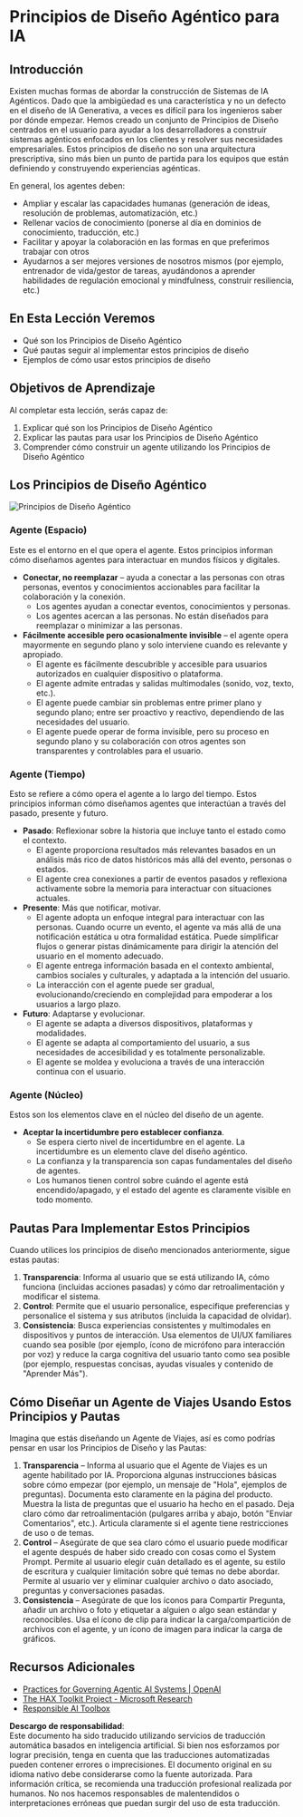 # Principios de Diseño Agéntico para IA

## Introducción

Existen muchas formas de abordar la construcción de Sistemas de IA Agénticos. Dado que la ambigüedad es una característica y no un defecto en el diseño de IA Generativa, a veces es difícil para los ingenieros saber por dónde empezar. Hemos creado un conjunto de Principios de Diseño centrados en el usuario para ayudar a los desarrolladores a construir sistemas agénticos enfocados en los clientes y resolver sus necesidades empresariales. Estos principios de diseño no son una arquitectura prescriptiva, sino más bien un punto de partida para los equipos que están definiendo y construyendo experiencias agénticas.

En general, los agentes deben:

- Ampliar y escalar las capacidades humanas (generación de ideas, resolución de problemas, automatización, etc.)
- Rellenar vacíos de conocimiento (ponerse al día en dominios de conocimiento, traducción, etc.)
- Facilitar y apoyar la colaboración en las formas en que preferimos trabajar con otros
- Ayudarnos a ser mejores versiones de nosotros mismos (por ejemplo, entrenador de vida/gestor de tareas, ayudándonos a aprender habilidades de regulación emocional y mindfulness, construir resiliencia, etc.)

## En Esta Lección Veremos

- Qué son los Principios de Diseño Agéntico
- Qué pautas seguir al implementar estos principios de diseño
- Ejemplos de cómo usar estos principios de diseño

## Objetivos de Aprendizaje

Al completar esta lección, serás capaz de:

1. Explicar qué son los Principios de Diseño Agéntico
2. Explicar las pautas para usar los Principios de Diseño Agéntico
3. Comprender cómo construir un agente utilizando los Principios de Diseño Agéntico

## Los Principios de Diseño Agéntico

![Principios de Diseño Agéntico](../../../translated_images/agentic-design-principles.png?WT.19d6373397ba872c62b9237a927d1261a67e21e7c8e83274e53494a65e520a08.es.mc_id=academic-105485-koreyst)

### Agente (Espacio)

Este es el entorno en el que opera el agente. Estos principios informan cómo diseñamos agentes para interactuar en mundos físicos y digitales.

- **Conectar, no reemplazar** – ayuda a conectar a las personas con otras personas, eventos y conocimientos accionables para facilitar la colaboración y la conexión.
  - Los agentes ayudan a conectar eventos, conocimientos y personas.
  - Los agentes acercan a las personas. No están diseñados para reemplazar o minimizar a las personas.
- **Fácilmente accesible pero ocasionalmente invisible** – el agente opera mayormente en segundo plano y solo interviene cuando es relevante y apropiado.
  - El agente es fácilmente descubrible y accesible para usuarios autorizados en cualquier dispositivo o plataforma.
  - El agente admite entradas y salidas multimodales (sonido, voz, texto, etc.).
  - El agente puede cambiar sin problemas entre primer plano y segundo plano; entre ser proactivo y reactivo, dependiendo de las necesidades del usuario.
  - El agente puede operar de forma invisible, pero su proceso en segundo plano y su colaboración con otros agentes son transparentes y controlables para el usuario.

### Agente (Tiempo)

Esto se refiere a cómo opera el agente a lo largo del tiempo. Estos principios informan cómo diseñamos agentes que interactúan a través del pasado, presente y futuro.

- **Pasado**: Reflexionar sobre la historia que incluye tanto el estado como el contexto.
  - El agente proporciona resultados más relevantes basados en un análisis más rico de datos históricos más allá del evento, personas o estados.
  - El agente crea conexiones a partir de eventos pasados y reflexiona activamente sobre la memoria para interactuar con situaciones actuales.
- **Presente**: Más que notificar, motivar.
  - El agente adopta un enfoque integral para interactuar con las personas. Cuando ocurre un evento, el agente va más allá de una notificación estática u otra formalidad estática. Puede simplificar flujos o generar pistas dinámicamente para dirigir la atención del usuario en el momento adecuado.
  - El agente entrega información basada en el contexto ambiental, cambios sociales y culturales, y adaptada a la intención del usuario.
  - La interacción con el agente puede ser gradual, evolucionando/creciendo en complejidad para empoderar a los usuarios a largo plazo.
- **Futuro**: Adaptarse y evolucionar.
  - El agente se adapta a diversos dispositivos, plataformas y modalidades.
  - El agente se adapta al comportamiento del usuario, a sus necesidades de accesibilidad y es totalmente personalizable.
  - El agente se moldea y evoluciona a través de una interacción continua con el usuario.

### Agente (Núcleo)

Estos son los elementos clave en el núcleo del diseño de un agente.

- **Aceptar la incertidumbre pero establecer confianza**.
  - Se espera cierto nivel de incertidumbre en el agente. La incertidumbre es un elemento clave del diseño agéntico.
  - La confianza y la transparencia son capas fundamentales del diseño de agentes.
  - Los humanos tienen control sobre cuándo el agente está encendido/apagado, y el estado del agente es claramente visible en todo momento.

## Pautas Para Implementar Estos Principios

Cuando utilices los principios de diseño mencionados anteriormente, sigue estas pautas:

1. **Transparencia**: Informa al usuario que se está utilizando IA, cómo funciona (incluidas acciones pasadas) y cómo dar retroalimentación y modificar el sistema.
2. **Control**: Permite que el usuario personalice, especifique preferencias y personalice el sistema y sus atributos (incluida la capacidad de olvidar).
3. **Consistencia**: Busca experiencias consistentes y multimodales en dispositivos y puntos de interacción. Usa elementos de UI/UX familiares cuando sea posible (por ejemplo, ícono de micrófono para interacción por voz) y reduce la carga cognitiva del usuario tanto como sea posible (por ejemplo, respuestas concisas, ayudas visuales y contenido de "Aprender Más").

## Cómo Diseñar un Agente de Viajes Usando Estos Principios y Pautas

Imagina que estás diseñando un Agente de Viajes, así es como podrías pensar en usar los Principios de Diseño y las Pautas:

1. **Transparencia** – Informa al usuario que el Agente de Viajes es un agente habilitado por IA. Proporciona algunas instrucciones básicas sobre cómo empezar (por ejemplo, un mensaje de "Hola", ejemplos de preguntas). Documenta esto claramente en la página del producto. Muestra la lista de preguntas que el usuario ha hecho en el pasado. Deja claro cómo dar retroalimentación (pulgares arriba y abajo, botón "Enviar Comentarios", etc.). Articula claramente si el agente tiene restricciones de uso o de temas.
2. **Control** – Asegúrate de que sea claro cómo el usuario puede modificar el agente después de haber sido creado con cosas como el System Prompt. Permite al usuario elegir cuán detallado es el agente, su estilo de escritura y cualquier limitación sobre qué temas no debe abordar. Permite al usuario ver y eliminar cualquier archivo o dato asociado, preguntas y conversaciones pasadas.
3. **Consistencia** – Asegúrate de que los íconos para Compartir Pregunta, añadir un archivo o foto y etiquetar a alguien o algo sean estándar y reconocibles. Usa el ícono de clip para indicar la carga/compartición de archivos con el agente, y un ícono de imagen para indicar la carga de gráficos.

## Recursos Adicionales
- [Practices for Governing Agentic AI Systems | OpenAI](https://openai.com)
- [The HAX Toolkit Project - Microsoft Research](https://microsoft.com)
- [Responsible AI Toolbox](https://responsibleaitoolbox.ai)

**Descargo de responsabilidad**:  
Este documento ha sido traducido utilizando servicios de traducción automática basados en inteligencia artificial. Si bien nos esforzamos por lograr precisión, tenga en cuenta que las traducciones automatizadas pueden contener errores o imprecisiones. El documento original en su idioma nativo debe considerarse como la fuente autorizada. Para información crítica, se recomienda una traducción profesional realizada por humanos. No nos hacemos responsables de malentendidos o interpretaciones erróneas que puedan surgir del uso de esta traducción.